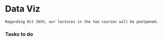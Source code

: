# Data Viz
<!--
- Our next lecture  will be online on Saturday, 26 Oct, at 4:00 pm.
+ Google Meet link for the 1st part of the lecture: https://meet.google.com/onj-pkzn-tme
+ Google Meet link for the 2nd part of the lecture: https://meet.google.com/pay-eveb-ebt
+ - Our next lecture will be Next Thursday, 28 Nov, at Modereg 5
- There is no lecture tomorrow (5 Dec.)
+ - Our next lecture will be Next Thursday, 12 Dec, at Modereg 5
- There is no lecture tomorrow (19 Dec. at Modereg 5)
+ Google Meet link for the 1st part of the lecture: https://meet.google.com/pdh-gvnk-hid
+ We have finished the course. I wish you all the best in your exams.
-->


<!-- - Regarding Oct 19th, our lectures in the two courses will be postponed. -->
```diff
Regarding Oct 26th, our lectures in the two courses will be postponed.

```
### Tasks to do

<!--
Please do the following (<ins>deadline **24 Dec**</ins>) 
 - Module 11 Lab: Analyzing and Visualizing Streaming Data with Kinesis Data Firehose, OpenSearch Service, and OpenSearch Dashboards
 - Module 11 Knowledge Check
-->   


<!--
```diff
+  Wish you all good luck with your exams.
-  There is no data visualization lecture tomorrow, 03 October 2024. 
```
-->
<!-- We finished the lectures.-->

<!--
### Zoom Link
https://us05web.zoom.us/j/83518532308?pwd=NXNJVXRTZmQ0dnhuU3A5ODNtanBRUT09
```diff
+ Our next lecture will be on Tuesday at 7:00 pm.
```
-->

<!--
```diff
+ The lecturer of Sunday 05th November
- will be postponed to another date
```
-->

<!--
```diff
+ You can enter the lecture after we start,
- ONLY from the BACK Door of the lecturer's room.
```
-->

<!--
### Sunday 26 Nov. Note

```diff
-  Due to the other years' exams, our lecture will be postponed 
```
-->


<!--
### For graduation projects
Please check https://github.com/FCAI-B/gp.
-->
<!--
### Zoom Link

```diff
- ...
```
https://us05web.zoom.us/j/84567940896?pwd=MFFrbjl2MkdoQnMwMHdtWjJjbCs5dz09
-->

<!--
## Lectures
- **Lecture 1** 
  - File "DV-01.pdf" https://raw.githubusercontent.com/fcai-b/dv/main/DV-01.pdf
-->
